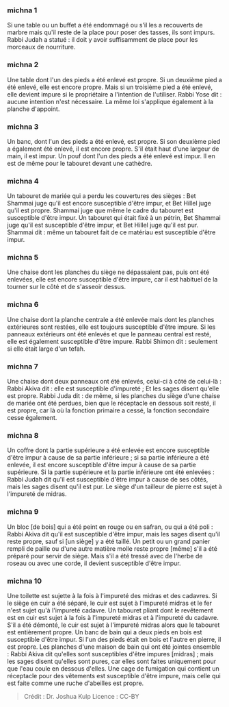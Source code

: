
### michna 1
Si une table ou un buffet a été endommagé ou s'il les a recouverts de marbre mais qu'il reste de la place pour poser des tasses, ils sont impurs. Rabbi Judah a statué : il doit y avoir suffisamment de place pour les morceaux de nourriture.

### michna 2
Une table dont l'un des pieds a été enlevé est propre. Si un deuxième pied a été enlevé, elle est encore propre. Mais si un troisième pied a été enlevé, elle devient impure si le propriétaire a l'intention de l'utiliser. Rabbi Yose dit : aucune intention n'est nécessaire. La même loi s'applique également à la planche d'appoint.

### michna 3
Un banc, dont l'un des pieds a été enlevé, est propre. Si son deuxième pied a également été enlevé, il est encore propre. S'il était haut d'une largeur de main, il est impur. Un pouf dont l'un des pieds a été enlevé est impur. Il en est de même pour le tabouret devant une cathèdre.

### michna 4
Un tabouret de mariée qui a perdu les couvertures des sièges : Bet Shammai juge qu'il est encore susceptible d'être impur, et Bet Hillel juge qu'il est propre. Shammai juge que même le cadre du tabouret est susceptible d'être impur. Un tabouret qui était fixé à un pétrin, Bet Shammai juge qu'il est susceptible d'être impur, et Bet Hillel juge qu'il est pur. Shammai dit : même un tabouret fait de ce matériau est susceptible d'être impur.

### michna 5
Une chaise dont les planches du siège ne dépassaient pas, puis ont été enlevées, elle est encore susceptible d'être impure, car il est habituel de la tourner sur le côté et de s'asseoir dessus.

### michna 6
Une chaise dont la planche centrale a été enlevée mais dont les planches extérieures sont restées, elle est toujours susceptible d'être impure. Si les panneaux extérieurs ont été enlevés et que le panneau central est resté, elle est également susceptible d'être impure. Rabbi Shimon dit : seulement si elle était large d'un tefah.

### michna 7
Une chaise dont deux panneaux ont été enlevés, celui-ci à côté de celui-là : Rabbi Akiva dit : elle est susceptible d'impureté ; Et les sages disent qu'elle est propre. Rabbi Juda dit : de même, si les planches du siège d'une chaise de mariée ont été perdues, bien que le réceptacle en dessous soit resté, il est propre, car là où la fonction primaire a cessé, la fonction secondaire cesse également.

### michna 8
Un coffre dont la partie supérieure a été enlevée est encore susceptible d'être impur à cause de sa partie inférieure ; si sa partie inférieure a été enlevée, il est encore susceptible d'être impur à cause de sa partie supérieure. Si la partie supérieure et la partie inférieure ont été enlevées : Rabbi Judah dit qu'il est susceptible d'être impur à cause de ses côtés, mais les sages disent qu'il est pur. Le siège d'un tailleur de pierre est sujet à l'impureté de midras.

### michna 9
Un bloc [de bois] qui a été peint en rouge ou en safran, ou qui a été poli : Rabbi Akiva dit qu'il est susceptible d'être impur, mais les sages disent qu'il reste propre, sauf si [un siège] y a été taillé. Un petit ou un grand panier rempli de paille ou d'une autre matière molle reste propre [même] s'il a été préparé pour servir de siège. Mais s'il a été tressé avec de l'herbe de roseau ou avec une corde, il devient susceptible d'être impur.

### michna 10
Une toilette est sujette à la fois à l'impureté des midras et des cadavres. Si le siège en cuir a été séparé, le cuir est sujet à l'impureté midras et le fer n'est sujet qu'à l'impureté cadavre. Un tabouret pliant dont le revêtement est en cuir est sujet à la fois à l'impureté midras et à l'impureté du cadavre. S'il a été démonté, le cuir est sujet à l'impureté midras alors que le tabouret est entièrement propre. Un banc de bain qui a deux pieds en bois est susceptible d'être impur. Si l'un des pieds était en bois et l'autre en pierre, il est propre. Les planches d'une maison de bain qui ont été jointes ensemble : Rabbi Akiva dit qu'elles sont susceptibles d'être impures [midras] ; mais les sages disent qu'elles sont pures, car elles sont faites uniquement pour que l'eau coule en dessous d'elles. Une cage de fumigation qui contient un réceptacle pour des vêtements est susceptible d'être impure, mais celle qui est faite comme une ruche d'abeilles est propre.

>Crédit : Dr. Joshua Kulp
>Licence : CC-BY
